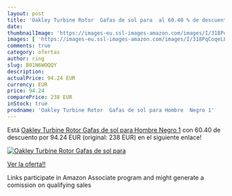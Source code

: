 ```yaml
---
layout: post
title: 'Oakley Turbine Rotor  Gafas de sol para  al 60.40 % de descuento'
date: 
thumbnailImage: 'https://images-eu.ssl-images-amazon.com/images/I/318PqCoqeLL._SL200_.jpg'
images: [ 'https://images-eu.ssl-images-amazon.com/images/I/318PqCoqeLL._SL200_.jpg' ]
comments: true
category: ofertas
author: ring
slug: B01N6WOQQY
description:
actualPrice: 94.24 EUR
currency: EUR
price: 94.24
comparePrice: 238 EUR
inStock: true
prodname: 'Oakley Turbine Rotor  Gafas de sol para Hombre  Negro 1'
---
```


Está [Oakley Turbine Rotor  Gafas de sol para Hombre  Negro 1](https://www.amazon.es/dp/B01N6WOQQY/?tag=tolees-21) con 60.40 de descuento por 94.24 EUR (original: 238 EUR) en el siguiente enlace!

[![Oakley Turbine Rotor  Gafas de sol para ](https://images-eu.ssl-images-amazon.com/images/I/318PqCoqeLL._SL200_.jpg)](https://www.amazon.es/dp/B01N6WOQQY/?tag=tolees-21)

[Ver la oferta!!](https://www.amazon.es/dp/B01N6WOQQY/?tag=tolees-21)

Links participate in Amazon Associate program and might generate a comission on qualifying sales


